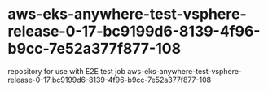 # aws-eks-anywhere-test-vsphere-release-0-17-bc9199d6-8139-4f96-b9cc-7e52a377f877-108
repository for use with E2E test job aws-eks-anywhere-test-vsphere-release-0-17:bc9199d6-8139-4f96-b9cc-7e52a377f877-108
